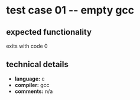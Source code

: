 # test case 01 -- empty gcc

## expected functionality
exits with code 0

## technical details
- **language:** c
- **compiler:** gcc
- **comments:** n/a

